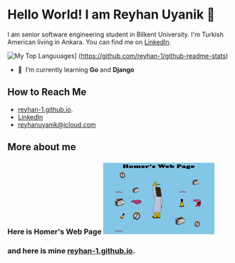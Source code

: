 # Hello World! I am Reyhan Uyanik 👋
I am senior software engineering student in Bilkent University. I'm Turkish American living in Ankara. You can find me on [LinkedIn](https://www.linkedin.com/in/reyhan-uyanik).

![My Top Languuages](https://github-readme-stats.vercel.app/api/top-langs/?username=reyhan-1&layout=compact)] (https://github.com/reyhan-1/github-readme-stats)




- :seedling: &nbsp;I’m currently learning **Go** and **Django**


## How to Reach Me 
- [reyhan-1.github.io](http://reyhan-1.github.io/).
- [LinkedIn](https://www.linkedin.com/in/reyhan-uyanik)
- reyhanuyanik@icloud.com


## More about me
### Here is Homer's Web Page <img src="https://raw.githubusercontent.com/reyhan-1/reyhan-1/master/homer.gif" width="250px" >
### and here is mine  [reyhan-1.github.io](http://reyhan-1.github.io/).









<!--
**reyhan-1/reyhan-1** is a ✨ _special_ ✨ repository because its `README.md` (this file) appears on your GitHub profile.

Here are some ideas to get you started:

- 🔭 I’m currently working on ...
- 🌱 I’m currently learning ...
- 👯 I’m looking to collaborate on ...
- 🤔 I’m looking for help with ...
- 💬 Ask me about ...
- 📫 How to reach me: ...
- 😄 Pronouns: ...
- ⚡ Fun fact: ...

<a href="https://github.com/reyhan-1/reyhan-1">
  <img src="https://github-readme-stats.vercel.app/api?username=reyhan-1&show_icons=true&line_height=27&count_private=true&title_color=ffffff&text_color=c9cacc&icon_color=2bbc8a&bg_color=1d1f21" alt="Reyhan's GitHub Stats" />
</a>
-->

